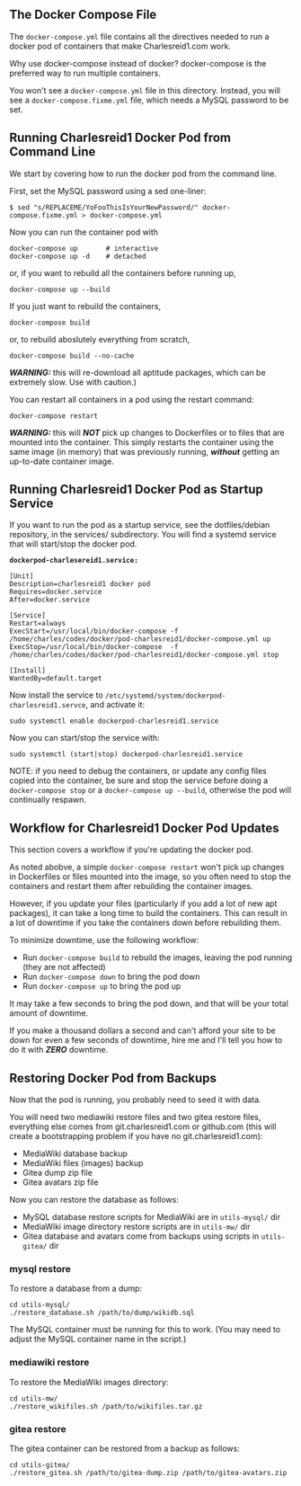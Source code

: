 ## The Docker Compose File

The `docker-compose.yml` file contains all the directives needed
to run a docker pod of containers that make Charlesreid1.com work.

Why use docker-compose instead of docker? 
docker-compose is the preferred way to run multiple containers.

You won't see a `docker-compose.yml` file in this directory.
Instead, you will see a `docker-compose.fixme.yml` file,
which needs a MySQL password to be set.

<a name="RunningCLI"></a>
## Running Charlesreid1 Docker Pod from Command Line

We start by covering how to run the docker pod from the command line.

First, set the MySQL password using a sed one-liner:

```
$ sed "s/REPLACEME/YoFooThisIsYourNewPassword/" docker-compose.fixme.yml > docker-compose.yml
```

Now you can run the container pod with

```
docker-compose up       # interactive
docker-compose up -d    # detached
```



or, if you want to rebuild all the containers before running up,

```
docker-compose up --build
```

If you just want to rebuild the containers,

```
docker-compose build
```
or, to rebuild aboslutely everything from scratch,

```
docker-compose build --no-cache
```

***WARNING:*** this will re-download all aptitude packages,
which can be extremely slow. Use with caution.)

You can restart all containers in a pod using the restart command:

```
docker-compose restart
```

***WARNING:*** this will ***NOT*** pick up changes to 
Dockerfiles or to files that are mounted into the container.
This simply restarts the container using the same image 
(in memory) that was previously running, ***without***
getting an up-to-date container image.

<a name="RunningService"></a>
## Running Charlesreid1 Docker Pod as Startup Service

If you want to run the pod as a startup service,
see the dotfiles/debian repository, in the services/
subdirectory. You will find a systemd service
that will start/stop the docker pod.

**`dockerpod-charlesereid1.service:`**

```
[Unit]
Description=charlesreid1 docker pod
Requires=docker.service
After=docker.service

[Service]
Restart=always
ExecStart=/usr/local/bin/docker-compose -f /home/charles/codes/docker/pod-charlesreid1/docker-compose.yml up
ExecStop=/usr/local/bin/docker-compose  -f /home/charles/codes/docker/pod-charlesreid1/docker-compose.yml stop

[Install]
WantedBy=default.target
```

Now install the service to `/etc/systemd/system/dockerpod-charlesreid1.servce`,
and activate it:

```
sudo systemctl enable dockerpod-charlesreid1.service
```

Now you can start/stop the service with:

```
sudo systemctl (start|stop) dockerpod-charlesreid1.service
```

NOTE: if you need to debug the containers, 
or update any config files copied into the container,
be sure and stop the service before doing a 
`docker-compose stop` or a `docker-compose up --build`,
otherwise the pod will continually respawn.

<a name="Workflow"></a>
## Workflow for Charlesreid1 Docker Pod Updates

This section covers a workflow if you're updating the docker pod.

As noted abobve, a simple `docker-compose restart` won't pick up
changes in Dockerfiles or files mounted into the image, so 
you often need to stop the containers and restart them after 
rebuilding the container images.

However, if you update your files (particularly if you add a lot of new 
apt packages), it can take a long time to build the containers.
This can result in a lot of downtime if you take the containers down
before rebuilding them.

To minimize downtime, use the following workflow:

* Run `docker-compose build` to rebuild the images, leaving the pod running (they are not affected)
* Run `docker-compose down` to bring the pod down
* Run `docker-compose up` to bring the pod up

It may take a few seconds to bring the pod down,
and that will be your total amount of downtime.

If you make a thousand dollars a second and can't afford
your site to be down for even a few seconds of downtime, 
hire me and I'll tell you how to do it with ***ZERO*** downtime.

<a name="Backups"></a>
## Restoring Docker Pod from Backups

Now that the pod is running, you probably need to seed it with data.

You will need two mediawiki restore files and two gitea restore files,
everything else comes from git.charlesreid1.com or github.com
(this will create a bootstrapping problem if you have no git.charlesreid1.com):

* MediaWiki database backup
* MediaWiki files (images) backup
* Gitea dump zip file
* Gitea avatars zip file

Now you can restore the database as follows:

* MySQL database restore scripts for MediaWiki are in `utils-mysql/` dir
* MediaWiki image directory restore scripts are in `utils-mw/` dir
* Gitea database and avatars come from backups using scripts in `utils-gitea/` dir

### mysql restore

To restore a database from a dump:

```
cd utils-mysql/
./restore_database.sh /path/to/dump/wikidb.sql
```

The MySQL container must be running for this to work.
(You may need to adjust the MySQL container name in the script.)

### mediawiki restore

To restore the MediaWiki images directory:

```
cd utils-mw/
./restore_wikifiles.sh /path/to/wikifiles.tar.gz
```

### gitea restore

The gitea container can be restored from a backup as follows:

```
cd utils-gitea/
./restore_gitea.sh /path/to/gitea-dump.zip /path/to/gitea-avatars.zip
```


